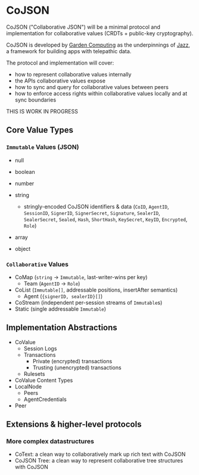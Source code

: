 # CoJSON

CoJSON ("Collaborative JSON") will be a minimal protocol and implementation for collaborative values (CRDTs + public-key cryptography).

CoJSON is developed by [Garden Computing](https://gcmp.io) as the underpinnings of [Jazz](https://jazz.tools), a framework for building apps with telepathic data.

The protocol and implementation will cover:

- how to represent collaborative values internally
- the APIs collaborative values expose
- how to sync and query for collaborative values between peers
- how to enforce access rights within collaborative values locally and at sync boundaries

THIS IS WORK IN PROGRESS

## Core Value Types

### `Immutable` Values (JSON)
- null
- boolean
- number
- string
  - stringly-encoded CoJSON identifiers & data (`CoID`, `AgentID`, `SessionID`, `SignerID`, `SignerSecret`, `Signature`, `SealerID`, `SealerSecret`, `Sealed`, `Hash`, `ShortHash`, `KeySecret`, `KeyID`, `Encrypted`, `Role`)

- array
- object

### `Collaborative` Values
- CoMap (`string` → `Immutable`, last-writer-wins per key)
  - Team (`AgentID` → `Role`)
- CoList (`Immutable[]`, addressable positions, insertAfter semantics)
  - Agent (`{signerID, sealerID}[]`)
- CoStream (independent per-session streams of `Immutable`s)
- Static (single addressable `Immutable`)

## Implementation Abstractions
- CoValue
  - Session Logs
  - Transactions
    - Private (encrypted) transactions
    - Trusting (unencrypted) transactions
  - Rulesets
- CoValue Content Types
- LocalNode
  - Peers
  - AgentCredentials
- Peer

## Extensions & higher-level protocols

### More complex datastructures
- CoText: a clean way to collaboratively mark up rich text with CoJSON
- CoJSON Tree: a clean way to represent collaborative tree structures with CoJSON